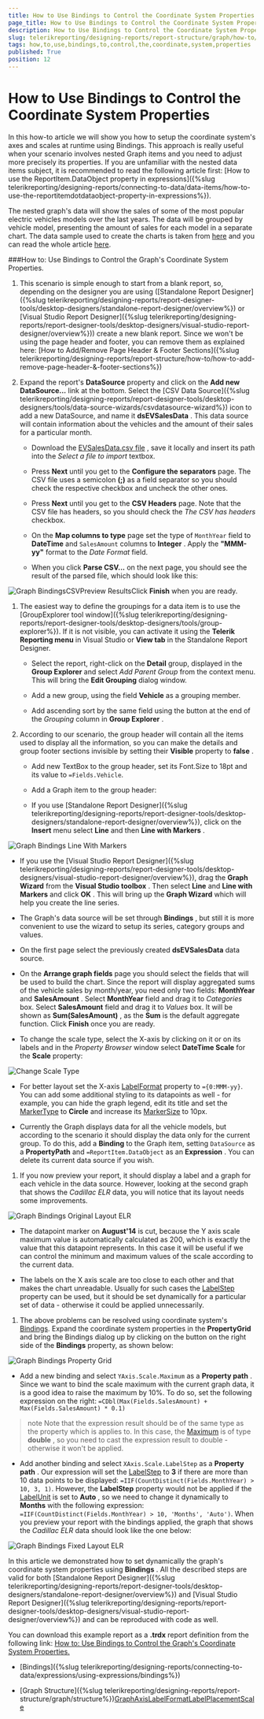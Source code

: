 ```yaml
---
title: How to Use Bindings to Control the Coordinate System Properties
page_title: How to Use Bindings to Control the Coordinate System Properties | for Telerik Reporting Documentation
description: How to Use Bindings to Control the Coordinate System Properties
slug: telerikreporting/designing-reports/report-structure/graph/how-to/how-to-use-bindings-to-control-the-coordinate-system-properties
tags: how,to,use,bindings,to,control,the,coordinate,system,properties
published: True
position: 12
---
```


# How to Use Bindings to Control the Coordinate System Properties



In this how-to article we will show you how to setup the coordinate system's axes and scales at runtime using Bindings.         This approach is really useful when your scenario involves nested Graph items and you need to adjust more precisely its properties.         If you are unfamiliar with the nested data items subject, it is recommended to read the following article first:         [How to use the ReportItem.DataObject property in expressions]({%slug telerikreporting/designing-reports/connecting-to-data/data-items/how-to-use-the-reportitemdotdataobject-property-in-expressions%}).       

The nested graph's data will show the sales of some of the most popular electric vehicles models over the last years.         The data will be grouped by vehicle model, presenting the amount of sales for each model in a separate chart.         The data sample used to create the charts is taken from         [here](http://jpwhitenissanleaf.com/)         and you can read the whole article         [here](http://jpwhitenissanleaf.com/2013/04/06/march-2013-sets-several-records-for-ev-sales/).       

###How to: Use Bindings to Control the Graph's Coordinate System Properties.

1. This scenario is simple enough to start from a blank report, so, depending on the designer you are using               ([Standalone Report Designer]({%slug telerikreporting/designing-reports/report-designer-tools/desktop-designers/standalone-report-designer/overview%})               or [Visual Studio Report Designer]({%slug telerikreporting/designing-reports/report-designer-tools/desktop-designers/visual-studio-report-designer/overview%}))               create a new blank report.                 Since we won't be using the page header and footer, you can remove them as explained here:               [How to Add/Remove Page Header & Footer Sections]({%slug telerikreporting/designing-reports/report-structure/how-to/how-to-add-remove-page-header-&-footer-sections%})

1. Expand the report's __DataSource__  property and click on the __Add new DataSource...__  link at the bottom.               Select the [CSV Data Source]({%slug telerikreporting/designing-reports/report-designer-tools/desktop-designers/tools/data-source-wizards/csvdatasource-wizard%}) icon to add a new DataSource,               and name it __dsEVSalesData__ . This data source will contain information about the vehicles and the amount of their               sales for a particular month.             
   + Download the                   [EVSalesData.csv file](http://blogs.telerik.com/docs/default-source/reporting/evsalesinus.csv?sfvrsn=2)                   , save it locally and insert its path into the *Select a file to import*  textbox.                 

   + Press __Next__  until you get to the __Configure the separators__  page.                   The CSV file uses a semicolon __(;)__  as a field separator so you should check the respective checkbox                   and uncheck the other ones.                 

   + Press __Next__  until you get to the __CSV Headers__  page.                   Note that the CSV file has headers, so you should check the *The CSV has headers*  checkbox.                 

   + On the __Map columns to type__  page set the type of `MonthYear` field                   to __DateTime__  and `SalesAmount` columns to __Integer__ .                   Apply the __"MMM-yy"__  format to the *Date Format*  field.                 

   + When you click __Parse CSV...__  on the next page, you should see the result of the parsed file, which should look                   like this:                   

  ![Graph BindingsCSVPreview Results](images/Graph/HowToUseBindingsToControlCoordSystemProperties/GraphBindingsCSVPreviewResults.png)Click __Finish__  when you are ready.                 


1. The easiest way to define the groupings for a data item is to use the [GroupExplorer tool window]({%slug telerikreporting/designing-reports/report-designer-tools/desktop-designers/tools/group-explorer%}).               If it is not visible, you can activate it using the __Telerik Reporting menu__  in Visual Studio or __View tab__  in the Standalone Report Designer.             
   + Select the report, right-click on the __Detail__  group, displayed in the __Group Explorer__                    and select *Add Parent Group*  from the context menu. This will bring the __Edit Grouping__                    dialog window.                 

   + Add a new group, using the field __Vehicle__  as a grouping member.                 

   + Add ascending sort by the same field using the button at the end of the *Grouping*  column in __Group Explorer__ .                 


1. According to our scenario, the group header will contain all the items used to display all the information,               so you can make the details and group footer sections invisible by setting their __Visible__  property to __false__ .             
   + Add new TextBox to the group header, set its Font.Size to 18pt and its value to `=Fields.Vehicle`.                 

   + Add a Graph item to the group header:                 

   + If you use [Standalone Report Designer]({%slug telerikreporting/designing-reports/report-designer-tools/desktop-designers/standalone-report-designer/overview%}),                       click on the __Insert__  menu select __Line__  and then __Line with Markers__ .                       

  ![Graph Bindings Line With Markers](images/Graph/HowToUseBindingsToControlCoordSystemProperties/GraphBindingsLineWithMarkers.png)

   + If you use the [Visual Studio Report Designer]({%slug telerikreporting/designing-reports/report-designer-tools/desktop-designers/visual-studio-report-designer/overview%}),                       drag the __Graph Wizard__  from the __Visual Studio toolbox__ . Then select __Line__  and __Line with Markers__  and click                       __OK__ .                     This will bring up the __Graph Wizard__  which will help you create the line series.                 

   + The Graph's data source will be set through __Bindings__ , but still it is more convenient to use                   the wizard to setup its series, category groups and values.                 

   + On the first page select the previously created __dsEVSalesData__  data source.                     

   + On the __Arrange graph fields__  page you should select the fields that will be used to build the chart.                       Since the report will display aggregated sums of the vehicle sales by month/year, you need only two fields:                       __MonthYear__  and __SalesAmount__ .                       Select __MonthYear__  field and drag it to *Categories*  box.                       Select __SalesAmount__  field and drag it to *Values*  box.                       It will be shown as __Sum(SalesAmount)__ , as the __Sum__  is the default aggregate function.                       Click __Finish__  once you are ready.                     

   + To change the scale type, select the X-axis by clicking on it or on its labels and in the                       *Property Browser*  window select __DateTime Scale__  for the __Scale__  property:                       

  ![Change Scale Type](images/Graph/HowToBarLineSeries/ChangeScaleType.png)

   + For better layout set the X-axis                       [LabelFormat](/reporting/api/Telerik.Reporting.GraphAxis#Telerik_Reporting_GraphAxis_LabelFormat)                       property to `={0:MMM-yy}`. You can add some additional styling to its datapoints as well -                       for example, you can hide the graph legend, edit its title and                       set the [MarkerType](/reporting/api/Telerik.Reporting.LineSeries#Telerik_Reporting_LineSeries_MarkerType)                       to __Circle__  and increase its [MarkerSize](/reporting/api/Telerik.Reporting.LineSeries#Telerik_Reporting_LineSeries_MarkerSize)                       to 10px.                     

   + Currently the Graph displays data for all the vehicle models, but according to the scenario it should display the data                   only for the current group. To do this, add a __Binding__  to the Graph item, setting                   `DataSource` as a __PropertyPath__                    and `=ReportItem.DataObject` as an __Expression__ .                   You can delete its current data source if you wish.                 


1. If you now preview your report, it should display a label and a graph for each vehicle in the data source.               However, looking at the second graph that shows the *Cadillac ELR*  data,               you will notice that its layout needs some improvements.               

  ![Graph Bindings Original Layout ELR](images/Graph/HowToUseBindingsToControlCoordSystemProperties/GraphBindingsOriginalLayout_ELR.png)
   + The datapoint marker on __August'14__  is cut, because the Y axis scale maximum value is automatically                   calculated as 200, which is exactly the value that this datapoint represents. In this case it will be useful if we can                   control the minimum and maximum values of the scale according to the current data.                 

   + The labels on the X axis scale are too close to each other and that makes the chart unreadable. Usually for such cases                   the [LabelStep](/reporting/api/Telerik.Reporting.DateTimeScale#Telerik_Reporting_DateTimeScale_LabelStep)                   property can be used, but it should be set dynamically for a particular set of data - otherwise it could be                   applied unnecessarily.                 


1. The above problems can be resolved using coordinate system's               [Bindings](/reporting/api/Telerik.Reporting.GraphCoordinateSystem#Telerik_Reporting_GraphCoordinateSystem_Bindings).               Expand the coordinate system properties in the __PropertyGrid__  and bring the Bindings dialog up               by clicking on the button on the right side of the __Bindings__  property, as shown below:               

  ![Graph Bindings Property Grid](images/Graph/HowToUseBindingsToControlCoordSystemProperties/GraphBindingsPropertyGrid.png)
   + Add a new binding and select `YAxis.Scale.Maximum` as a __Property path__ .                   Since we want to bind the scale maximum with the current graph data, it is a good idea to raise the maximum by 10%.                   To do so, set the following expression on the right: `=CDbl(Max(Fields.SalesAmount) + Max(Fields.SalesAmount) * 0.1)`

   >note Note that the expression result should be of the same type as the property which is applies to.                     In this case, the [Maximum](/reporting/api/Telerik.Reporting.NumericalScaleBase#Telerik_Reporting_NumericalScaleBase_Maximum)                     is of type  __double__ , so you need to cast the expression result  to double - otherwise it won't be applied.                   

   + Add another binding and select `XAxis.Scale.LabelStep` as a __Property path__ .                   Our expression will set the [LabelStep](/reporting/api/Telerik.Reporting.DateTimeScale#Telerik_Reporting_DateTimeScale_LabelStep) to                    __3__  if there are more than 10 data points to be displayed:                   `=IIF(CountDistinct(Fields.MonthYear) > 10, 3, 1)`.                 However, the __LabelStep__  property would not be applied if the                    [LabelUnit](/reporting/api/Telerik.Reporting.DateTimeScale#Telerik_Reporting_DateTimeScale_LabelUnit) is set to __Auto__ ,                    so we need to change it dynamically to __Months__  with the following expression:                   `=IIF(CountDistinct(Fields.MonthYear) > 10, 'Months', 'Auto')`.                 When you preview your report with the bindings applied, the graph that shows the *Cadillac ELR*  data                    should look like the one below:                   

  ![Graph Bindings Fixed Layout ELR](images/Graph/HowToUseBindingsToControlCoordSystemProperties/GraphBindingsFixedLayout_ELR.png)


In this article we demonstrated how to set dynamically the graph's coordinate system properties using __Bindings__ .             All the described steps are valid for both             [Standalone Report Designer]({%slug telerikreporting/designing-reports/report-designer-tools/desktop-designers/standalone-report-designer/overview%})             and [Visual Studio Report Designer]({%slug telerikreporting/designing-reports/report-designer-tools/desktop-designers/visual-studio-report-designer/overview%}) and             can be reproduced with code as well.           

You can download this example report as a __.trdx__  report definition from the following link:               [How to: Use Bindings to Control the Graph's Coordinate System Properties.](http://blogs.telerik.com/docs/default-source/reporting/graphbindingsexample.trdx?sfvrsn=2)

 * [Bindings]({%slug telerikreporting/designing-reports/connecting-to-data/expressions/using-expressions/bindings%})

 * [Graph Structure]({%slug telerikreporting/designing-reports/report-structure/graph/structure%})[GraphAxis](/reporting/api/Telerik.Reporting.GraphAxis)[LabelFormat](/reporting/api/Telerik.Reporting.GraphAxis#Telerik_Reporting_GraphAxis_LabelFormat)[LabelPlacement](/reporting/api/Telerik.Reporting.GraphAxis#Telerik_Reporting_GraphAxis_LabelPlacement)[Scale](/reporting/api/Telerik.Reporting.GraphAxis#Telerik_Reporting_GraphAxis_Scale)
